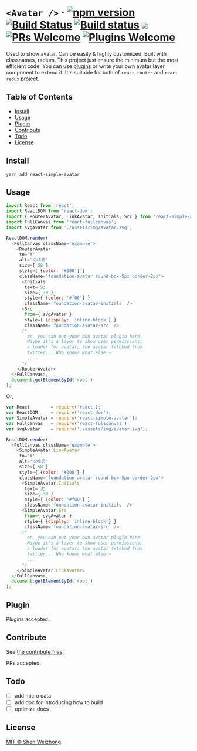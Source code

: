 # `<Avatar />` &middot;  [![npm version](https://img.shields.io/npm/v/react-simple-avatar.svg?style=flat)](https://www.npmjs.com/package/react-simple-avatar)&nbsp;[![Build Status](https://travis-ci.org/iTonyYo/react-simple-avatar.svg?branch=master)](https://travis-ci.org/iTonyYo/react-simple-avatar)&nbsp;[![Build status](https://ci.appveyor.com/api/projects/status/eskloxqxrny7b1ai/branch/master?svg=true)](https://ci.appveyor.com/project/iTonyYo/react-simple-avatar/branch/master)&nbsp;[![](https://img.shields.io/npm/dm/react-simple-avatar.svg)](https://www.npmjs.com/package/react-simple-avatar)&nbsp;[![PRs Welcome](https://img.shields.io/badge/PRs-welcome-brightgreen.svg)](#contribute)&nbsp;[![Plugins Welcome](https://img.shields.io/badge/Plugins-welcome-brightgreen.svg)](#plugin)

Used to show avatar. Can be easily & highly customized. Built with classnames, radium. This project just ensure the minimum but the most efficient code. You can use [plugins](#plugin) or write your own avatar layer component to extend it. It's suitable for both of `react-router` and `react redux` project.

## Table of Contents

- [Install](#install)
- [Usage](#usage)
- [Plugin](#plugin)
- [Contribute](#contribute)
- [Todo](#todo)
- [License](#license)

## Install

```shell
yarn add react-simple-avatar
```

## Usage

```javascript
import React from 'react';
import ReactDOM from 'react-dom';
import { RouterAvatar, LinkAvatar, Initials, Src } from 'react-simple-avatar';
import FullCanvas from 'react-fullcanvas';
import svgAvatar from './assets/img/avatar.svg';

ReactDOM.render(
  <FullCanvas className='example'>
    <RouterAvatar
     to='#'
     alt='沈维忠'
     size={ 58 }
     style={ {color: '#000'} }
     className='foundation-avatar round-box-5px border-2px'>
      <Initials
       text='沈'
       size={ 30 }
       style={ {color: '#f00'} }
       className='foundation-avatar-initials' />
      <Src
       from={ svgAvatar }
       style={ {display: 'inline-block'} }
       className='foundation-avatar-src' />
      /*
        or, you can put your own avatar plugin here.
        Maybe it's a layer to show user permissions;
        a loader for avatar; the avatar fetched from
        twitter... Who knows what else ~
        ...
      */
    </RouterAvatar>
  </FullCanvas>,
  document.getElementById('root')
);
```

Or,

```javascript
var React        = require('react');
var ReactDOM     = require('react-dom');
var SimpleAvatar = require('react-simple-avatar');
var FullCanvas   = require('react-fullcanvas');
var svgAvatar    = require('./assets/img/avatar.svg');

ReactDOM.render(
  <FullCanvas className='example'>
    <SimpleAvatar.LinkAvatar
     to='#'
     alt='沈维忠'
     size={ 58 }
     style={ {color: '#000'} }
     className='foundation-avatar round-box-5px border-2px'>
      <SimpleAvatar.Initials
       text='沈'
       size={ 30 }
       style={ {color: '#f00'} }
       className='foundation-avatar-initials' />
      <SimpleAvatar.Src
       from={ svgAvatar }
       style={ {display: 'inline-block'} }
       className='foundation-avatar-src' />
      /*
        or, you can put your own avatar plugin here.
        Maybe it's a layer to show user permissions;
        a loader for avatar; the avatar fetched from
        twitter... Who knows what else ~
        ...
      */
    </SimpleAvatar.LinkAvatar>
  </FullCanvas>,
  document.getElementById('root')
);
```

## Plugin

Plugins accepted.

## Contribute

See [the contribute files](https://github.com/iTonyYo/react-simple-avatar/tree/master/.github)!

PRs accepted.

## Todo

- [ ] add micro data
- [ ] add doc for introducing how to build
- [ ] optimize docs

## License

[MIT © Shen Weizhong](https://github.com/iTonyYo/react-simple-avatar/blob/master/LICENSE).
